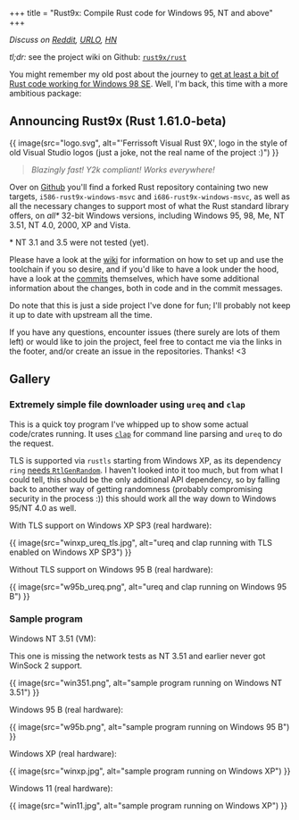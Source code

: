 +++
title = "Rust9x: Compile Rust code for Windows 95, NT and above"
+++

*Discuss on
[Reddit](https://www.reddit.com/r/rust/comments/u8skda/rust9x_compile_rust_code_for_windows_95_nt_and/),
[URLO](https://users.rust-lang.org/t/rust9x-compile-rust-code-for-windows-95-nt-and-above/74581),
[HN](https://news.ycombinator.com/item?id=31112273)*

*tl;dr:* see the project wiki on Github: [`rust9x/rust`](https://github.com/rust9x/rust/wiki)

You might remember my old post about the journey to [get at least a bit of Rust code working for
Windows 98 SE](@/blog/2020-05-26-compiling-rust-for-legacy-windows/index.md). Well, I'm back, this
time with a more ambitious package:

## Announcing Rust9x (Rust 1.61.0-beta)

{{ image(src="logo.svg", alt="'Ferrissoft Visual Rust 9X', logo in the style of old Visual Studio logos (just a joke, not the real name of the project :)") }}

> *Blazingly fast! Y2k compliant! Works everywhere!*

Over on [Github](https://github.com/rust9x/rust/) you'll find a forked Rust repository containing
two new targets, `i586-rust9x-windows-msvc` and `i686-rust9x-windows-msvc`, as well as all the
necessary changes to support most of what the Rust standard library offers, on *all\** 32-bit
Windows versions, including Windows 95, 98, Me, NT 3.51, NT 4.0, 2000, XP and Vista.

\* NT 3.1 and 3.5 were not tested (yet).

Please have a look at the [wiki](https://github.com/rust9x/rust/wiki) for information on how to set
up and use the toolchain if you so desire, and if you'd like to have a look under the hood, have a
look at the [commits](https://github.com/rust9x/rust/commits/rust9x) themselves, which have some
additional information about the changes, both in code and in the commit messages.

Do note that this is just a side project I've done for fun; I'll probably not keep it up to date
with upstream all the time.

If you have any questions, encounter issues (there surely are lots of
them left) or would like to join the project, feel free to contact me via the links in the footer,
and/or create an issue in the repositories. Thanks! <3

## Gallery

### Extremely simple file downloader using `ureq` and `clap`

This is a quick toy program I've whipped up to show some actual code/crates running. It uses
[`clap`](https://docs.rs/clap/latest/clap/) for command line parsing and `ureq` to do the request.

TLS is supported via `rustls` starting from Windows XP, as its dependency `ring` [needs
`RtlGenRandom`](https://github.com/briansmith/ring/blob/main/src/rand.rs#L272). I haven't looked
into it too much, but from what I could tell, this should be the only additional API dependency, so
by falling back to another way of getting randomness (probably compromising security in the process
:)) this should work all the way down to Windows 95/NT 4.0 as well.

With TLS support on Windows XP SP3 (real hardware):

{{ image(src="winxp_ureq_tls.jpg", alt="ureq and clap running with TLS enabled on Windows XP SP3") }}

Without TLS support on Windows 95 B (real hardware):

{{ image(src="w95b_ureq.png", alt="ureq and clap running on Windows 95 B") }}

### Sample program

Windows NT 3.51 (VM):

This one is missing the network tests as NT 3.51 and earlier never got WinSock 2 support.

{{ image(src="win351.png", alt="sample program running on Windows NT 3.51") }}

Windows 95 B (real hardware):

{{ image(src="w95b.png", alt="sample program running on Windows 95 B") }}

Windows XP (real hardware):

{{ image(src="winxp.jpg", alt="sample program running on Windows XP") }}

Windows 11 (real hardware):

{{ image(src="win11.jpg", alt="sample program running on Windows XP") }}
